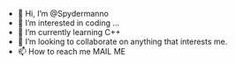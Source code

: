 - 👋 Hi, I’m @Spydermanno
- 👀 I’m interested in coding ...
- 🌱 I’m currently learning C++
- 💞️ I’m looking to collaborate on anything that interests me.
- 📫 How to reach me  MAIL ME

<!---
Spydermanno/Spydermanno is a ✨ special ✨ repository because its `README.md` (this file) appears on your GitHub profile.
You can click the Preview link to take a look at your changes.
--->
